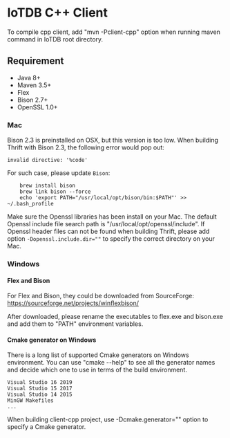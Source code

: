 <!--

    Licensed to the Apache Software Foundation (ASF) under one
    or more contributor license agreements.  See the NOTICE file
    distributed with this work for additional information
    regarding copyright ownership.  The ASF licenses this file
    to you under the Apache License, Version 2.0 (the
    "License"); you may not use this file except in compliance
    with the License.  You may obtain a copy of the License at

        http://www.apache.org/licenses/LICENSE-2.0

    Unless required by applicable law or agreed to in writing,
    software distributed under the License is distributed on an
    "AS IS" BASIS, WITHOUT WARRANTIES OR CONDITIONS OF ANY
    KIND, either express or implied.  See the License for the
    specific language governing permissions and limitations
    under the License.

-->
# IoTDB C++ Client

To compile cpp client, add "mvn -Pclient-cpp" option when running maven command in IoTDB root directory.

## Requirement
* Java 8+
* Maven 3.5+
* Flex
* Bison 2.7+
* OpenSSL 1.0+

### Mac

Bison 2.3 is preinstalled on OSX, but this version is too low. When building Thrift with Bison 2.3, the following error would pop out:

```invalid directive: '%code'```

For such case, please update `Bison`:

```
    brew install bison
    brew link bison --force
    echo 'export PATH="/usr/local/opt/bison/bin:$PATH"' >> ~/.bash_profile
```

Make sure the Openssl libraries has been install on your Mac.
The default Openssl include file search path is "/usr/local/opt/openssl/include".
If Openssl header files can not be found when building Thrift, please add option 
```-Dopenssl.include.dir=""``` to specify the correct directory on your Mac.

### Windows

#### Flex and Bison
For Flex and Bison, they could be downloaded from SourceForge: https://sourceforge.net/projects/winflexbison/

After downloaded, please rename the executables to flex.exe and bison.exe and add them to "PATH" environment variables.


#### Cmake generator on Windows

There is a long list of supported Cmake generators on Windows environment. 
You can use "cmake --help" to see all the generator names and decide which one to use in terms of the build environment.

```
Visual Studio 16 2019
Visual Studio 15 2017
Visual Studio 14 2015
MinGW Makefiles
...
```
When building client-cpp project, use -Dcmake.generator="" option to specify a Cmake generator.
